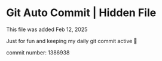 # Git Auto Commit | Hidden File

This file was added Feb 12, 2025

Just for fun and keeping my daily git commit active 🤪

commit number: 1386938
